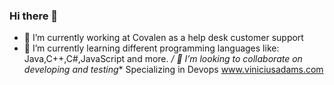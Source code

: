 ### Hi there 👋

- 🔭 I’m currently working at Covalen as a help desk customer support
- 🌱 I’m currently learning different programming languages like: Java,C++,C#,JavaScript and more.
  */ 👯 I’m looking to collaborate on developing and testing**
  Specializing in Devops
  www.viniciusadams.com
